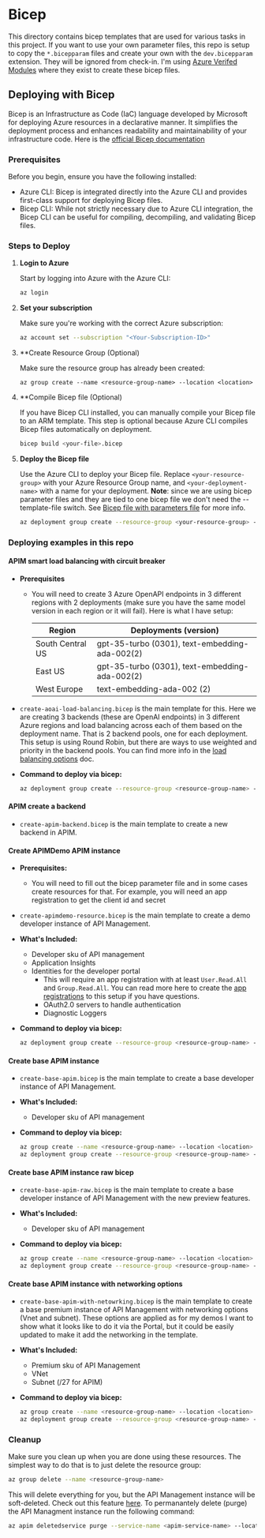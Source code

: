 # Bicep

This directory contains bicep templates that are used for various tasks in this project. If you want to use your own parameter files, this repo is setup to copy the `*.bicepparam` files and create your own with the `dev.bicepparam` extension. They will be ignored from check-in. I'm using [Azure Verifed Modules](https://azure.github.io/Azure-Verified-Modules/indexes/bicep/bicep-resource-modules/) where they exist to create these bicep files.

## Deploying with Bicep

Bicep is an Infrastructure as Code (IaC) language developed by Microsoft for deploying Azure resources in a declarative manner. It simplifies the deployment process and enhances readability and maintainability of your infrastructure code. Here is the [official Bicep documentation](https://learn.microsoft.com/en-us/azure/azure-resource-manager/bicep/)

### Prerequisites

Before you begin, ensure you have the following installed:

- Azure CLI: Bicep is integrated directly into the Azure CLI and provides first-class support for deploying Bicep files.
- Bicep CLI: While not strictly necessary due to Azure CLI integration, the Bicep CLI can be useful for compiling, decompiling, and validating Bicep files.

### Steps to Deploy

1. **Login to Azure**

    Start by logging into Azure with the Azure CLI:

    ```bash
    az login
    ```

2. **Set your subscription**

    Make sure you're working with the correct Azure subscription:

    ```bash
    az account set --subscription "<Your-Subscription-ID>"
    ```

3. **Create Resource Group (Optional)

    Make sure the resource group has already been created:

    ```base
    az group create --name <resource-group-name> --location <location>
    ```

4. **Compile Bicep file (Optional)

    If you have Bicep CLI installed, you can manually compile your Bicep file to an ARM template. This step is optional because Azure CLI compiles Bicep files automatically on deployment.

    ```bash
    bicep build <your-file>.bicep
    ```

5. **Deploy the Bicep file**

    Use the Azure CLI to deploy your Bicep file. Replace `<your-resource-group>` with your Azure Resource Group name, and `<your-deployment-name>` with a name for your deployment.  **Note**: since we are using bicep parameter files and they are tied to one bicep file we don't need the --template-file switch.  See [Bicep file with parameters file](https://learn.microsoft.com/en-us/azure/azure-resource-manager/bicep/parameter-files?tabs=Bicep#deploy-bicep-file-with-parameters-file) for more info.

    ```bash
    az deployment group create --resource-group <your-resource-group> --name <your-deployment-name> --parameters <your-file>.bicepparam
    ```

### Deploying examples in this repo

#### **APIM smart load balancing with circuit breaker**

- **Prerequisites**
  - You will need to create 3 Azure OpenAPI endpoints in 3 different regions with 2 deployments (make sure you have the same model version in each region or it will fail). Here is what I have setup:

    | Region | Deployments (version) |
    | ------------- | ----------- |
    |South Central US | gpt-35-turbo (0301), text-embedding-ada-002(2) |
    |East US| gpt-35-turbo (0301), text-embedding-ada-002(2) |
    |West Europe|text-embedding-ada-002 (2)|

- `create-aoai-load-balancing.bicep` is the main template for this. Here we are creating 3 backends (these are OpenAI endpoints) in 3 different Azure regions and load balancing across each of them based on the deployment name. That is 2 backend pools, one for each deployment. This setup is using Round Robin, but there are ways to use weighted and priority in the backend pools. You can find more info in the [load balancing options](https://learn.microsoft.com/en-us/azure/api-management/backends?tabs=bicep#load-balancing-options) doc.

- **Command to deploy via bicep:**

    ```bash
    az deployment group create --resource-group <resource-group-name> --name smart-loadbalancing-deployment --parameters ./iac/bicep/create-aoai-load-balancing.dev.bicepparam
    ```

#### APIM create a backend

- `create-apim-backend.bicep` is the main template to create a new backend in APIM.

#### Create APIMDemo APIM instance

- **Prerequisites:**
  - You will need to fill out the bicep parameter file and in some cases create resources for that. For example, you will need an app registration to get the client id and secret
- `create-apimdemo-resource.bicep` is the main template to create a demo developer instance of API Management.
- **What's Included:**
  - Developer sku of API management
  - Application Insights
  - Identities for the developer portal
    - This will require an app registration with at least `User.Read.All` and `Group.Read.All`. You can read more here to create the [app registrations](https://learn.microsoft.com/en-us/azure/api-management/api-management-howto-aad#manually-enable-microsoft-entra-application-and-identity-provider) to this setup if you have questions.
    - OAuth2.0 servers to handle authentication
    - Diagnostic Loggers

- **Command to deploy via bicep:**

    ```bash
    az deployment group create --resource-group <resource-group-name> --name apimdemo-deployment --parameters ./iac/bicep/create-apimdemo-resource.dev.bicepparam
    ```

#### Create base APIM instance

- `create-base-apim.bicep` is the main template to create a base developer instance of API Management.
- **What's Included:**
  - Developer sku of API management

- **Command to deploy via bicep:**

    ```bash
    az group create --name <resource-group-name> --location <location>
    az deployment group create --resource-group <resource-group-name> --name apim-base-deployment --parameters ./iac/bicep/create-base-apim.dev.bicepparam
    ```

#### Create base APIM instance raw bicep

- `create-base-apim-raw.bicep` is the main template to create a base developer instance of API Management with the new preview features.
- **What's Included:**
  - Developer sku of API management

- **Command to deploy via bicep:**

    ```bash
    az group create --name <resource-group-name> --location <location>
    az deployment group create --resource-group <resource-group-name> --name apim-rawbicep-deployment --parameters ./iac/bicep/create-base-apim-raw.dev.bicepparam
    ```

#### Create base APIM instance with networking options

- `create-base-apim-with-netowrking.bicep` is the main template to create a base premium instance of API Management with networking options (Vnet and subnet). These options are applied as for my demos I want to show what it looks like to do it via the Portal, but it could be easily updated to make it add the networking in the template.
- **What's Included:**
  - Premium sku of API Management
  - VNet
  - Subnet (/27 for APIM)

- **Command to deploy via bicep:**

    ```bash
    az group create --name <resource-group-name> --location <location>
    az deployment group create --resource-group <resource-group-name> --name apim-base-with-network-deployment --parameters ./iac/bicep/create-base-apim-with-networking.dev.bicepparam
    ```

### Cleanup

Make sure you clean up when you are done using these resources. The simplest way to do that is to just delete the resource group:

```bash
az group delete --name <resource-group-name>
```

This will delete everything for you, but the API Management instance will be soft-deleted.  Check out this feature [here](https://learn.microsoft.com/en-us/azure/api-management/soft-delete).  To permanantely delete (purge) the API Managment instance run the following command:

```bash
az apim deletedservice purge --service-name <apim-service-name> --location <location>
```
